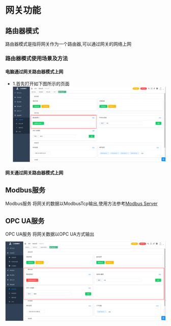 # 网关功能

## 路由器模式
路由器模式是指将网关作为一个路由器,可以通过网关的网络上网

### 路由器模式使用场景及方法
#### 电脑通过网关路由器模式上网
* 1.首先打开如下图所示的页面
![](/img/route-1.png)

#### 网关通过网关路由器模式上网

## Modbus服务
Modbus服务 将网关的数据以ModbusTcp输出,使用方法参考[Modbus Server](../../../modbus.md)

## OPC UA服务
OPC UA服务 将网关数据以OPC UA方式输出

![](/img/function_set-3.png)